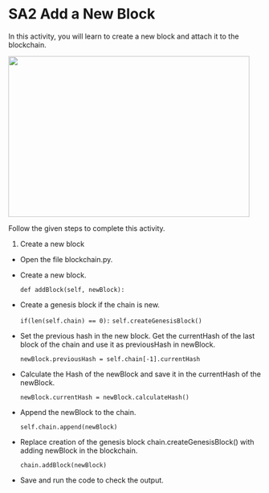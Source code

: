 SA2
Add a New Block
===============


In this activity, you will learn to create a new block and attach it to the blockchain.




<img src= "https://s3.amazonaws.com/media-p.slid.es/uploads/1525749/images/10642088/SA2.gif?raw=true" width = "480" height = "320">




Follow the given steps to complete this activity.
1. Create a new block


* Open the file blockchain.py.


* Create a new block.


    `def addBlock(self, newBlock):`


* Create a genesis block if the chain is new.


    `if(len(self.chain) == 0):` 
    `self.createGenesisBlock()`


* Set the previous hash in the new block.
Get the currentHash of the last block of the chain and use it as previousHash in newBlock.


    `newBlock.previousHash = self.chain[-1].currentHash`


* Calculate the Hash of the newBlock and save it in the currentHash of the newBlock.


    `newBlock.currentHash = newBlock.calculateHash()`


* Append the newBlock to the chain.


    `self.chain.append(newBlock)`


* Replace creation of the genesis block chain.createGenesisBlock() with adding newBlock in the blockchain.


    `chain.addBlock(newBlock)`


* Save and run the code to check the output.